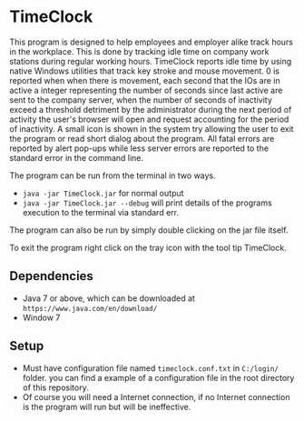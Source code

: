 TimeClock
==========

This program is designed to help employees and employer
alike track hours in the workplace. This is done by tracking idle time on
company work stations during regular working hours. TimeClock reports idle
time by using native Windows utilities that track key stroke and mouse movement.
0 is reported when when there is movement, each second that the IOs are in active
a integer representing the number of seconds since last active are sent to the 
company server, when the number of seconds of inactivity exceed a threshold 
detriment by the administrator during the next period of activity the user's 
browser will open and request accounting for the period of inactivity. A small 
icon is shown in the system try allowing the user to exit the program or read 
short dialog about the program. All fatal errors are reported by alert pop-ups 
while less server errors are reported to the standard error in the command line. 

The program can be run from the terminal in two ways.
- ````java -jar TimeClock.jar```` for normal output
- ````java -jar TimeClock.jar --debug```` will print details of the programs
execution to the terminal via standard err.

The program can also be run by simply double clicking on the jar file itself.

To exit the program right click on the tray icon with the tool tip TimeClock.

Dependencies
------------
- Java 7 or above, which can be downloaded at ````https://www.java.com/en/download/````
- Window 7

Setup
-----
- Must have configuration file named ````timeclock.conf.txt```` in ````C:/login/```` folder.
you can find a example of a configuration file in the root directory of this
repository.
- Of course you will need a Internet connection, if no Internet connection is 
the program will run but will be ineffective.